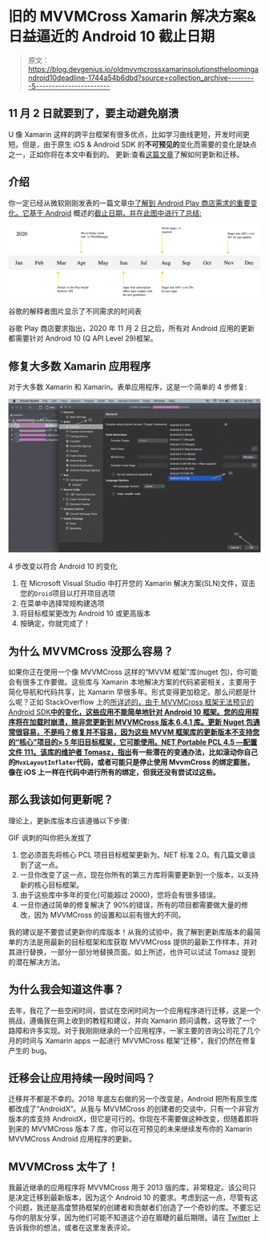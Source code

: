 # 旧的 MVVMCross Xamarin 解决方案&日益逼近的 Android 10 截止日期

> 原文：<https://blog.devgenius.io/oldmvvmcrossxamarinsolutionstheloomingandroid10deadline-1744a54b6dbd?source=collection_archive---------5----------------------->

## 11 月 2 日就要到了，要主动避免崩溃

U 像 Xamarin 这样的跨平台框架有很多优点，比如学习曲线更短，开发时间更短。但是，由于原生 iOS & Android SDK 的**不可预见的**变化而需要的变化是缺点之一，正如你将在本文中看到的。
更新:查看[这篇文章](https://prototypemakers.medium.com/migrating-updating-an-old-xamarin-native-mvvmcross-project-c2ddd90282b6)了解如何更新和迁移。

## 介绍

你一定已经从微软刚刚发表的一篇文章[中了解到 Android Play 商店需求的重要变化。它基于 Android](https://devblogs.microsoft.com/xamarin/android-10-requirements) 概述的[截止日期，并在此图中进行了总结:](https://developer.android.com/distribute/play-policies)

![](img/6799b6d9435531186eb52fc3778d2466.png)

谷歌的解释者图片显示了不同需求的时间表

谷歌 Play 商店要求指出，2020 年 11 月 2 日之后，所有对 Android 应用的更新都需要针对 Android 10 (Q API Level 29)框架。

## 修复大多数 Xamarin 应用程序

对于大多数 Xamarin 和 Xamarin。表单应用程序，这是一个简单的 4 步修复:

![](img/a22d92bfda3bf95a73ab7322f3a7aaaa.png)

4 步改变以符合 Android 10 的变化

1.  在 Microsoft Visual Studio 中打开您的 Xamarin 解决方案(SLN)文件，双击您的`Droid`项目以打开项目选项
2.  在菜单中选择常规构建选项
3.  将目标框架更改为 Android 10 或更高版本
4.  按确定，你就完成了！

## 为什么 MVVMCross 没那么容易？

如果你正在使用一个像 MVVMCross 这样的“MVVM 框架”库(nuget 包)，你可能会有很多工作要做。这些库与 Xamarin 本地解决方案的代码紧密相关，主要用于简化导航和代码共享，比 Xamarin 早很多年。形式变得更加稳定。那么问题是什么呢？正如 StackOverflow 上的[所详述的，由于 MVVMCross 框架无法预见的 Android SDK**中的变化，这些应用不能简单地针对 Android 10 框架。您的应用程序将在加载时崩溃，除非您更新到 MVVMCross 版本 6.4.1 库。更新 Nuget 包通常很容易，不是吗？修复并不容易，因为这些 MVVM 框架库的更新版本不支持您的“核心”项目的> 5 年旧目标框架，它可能使用。NET Portable PCL 4.5 —配置文件 111。该库的维护者 Tomasz，**](https://stackoverflow.com/questions/59078153/mvvmcross-android-10-0-q-mainactivity-exception-crash-on-setcontentview)**[指出](https://twitter.com/Cheesebaron/status/1280521246535561223)有一些潜在的变通办法，比如滚动你自己的`MvxLayoutInflater`代码，或者可能只是停止使用 MvvmCross 的绑定膨胀，像在 iOS 上一样在代码中进行所有的绑定，但我还没有尝试过这些。**

## 那么我该如何更新呢？

理论上，更新库版本应该遵循以下步骤:

GIF 讽刺的叫你把头发拔了

1.  您必须首先将核心 PCL 项目目标框架更新为。NET 标准 2.0。有几篇文章谈到了这一点。
2.  一旦你改变了这一点，现在你所有的第三方库将需要更新到一个版本，以支持新的核心目标框架。
3.  由于这些库中多年的变化(可能超过 2000)，您将会有很多错误。
4.  一旦你通过简单的修复解决了 90%的错误，所有的项目都需要做大量的修改，因为 MVVMCross 的设置和以前有很大的不同。

我的建议是不要尝试更新你的库版本！从我的试验中，我了解到更新库版本的最简单的方法是用最新的目标框架和库获取 MVVMCross 提供的最新工作样本，并对其进行替换，一部分一部分地替换页面。如上所述，也许可以试试 Tomasz 提到的潜在解决方法。

## 为什么我会知道这件事？

去年，我花了一些空闲时间，尝试在空闲时间为一个应用程序进行迁移，这是一个挑战，遵循我在网上收到的教程和建议，并向 Xamarin 顾问请教，这导致了一个路障和许多实现。对于我刚刚继承的一个应用程序，一家主要的咨询公司花了几个月的时间与 Xamarin apps 一起进行 MVVMCross 框架“迁移”，我们仍然在修复产生的 bug。

## 迁移会让应用持续一段时间吗？

迁移并不都是不幸的。2018 年底左右做的另一个改变是，Android 把所有原生库都改成了“AndroidX”。从我与 MVVMCross 的创建者的交谈中，只有一个非官方版本的库支持 AndroidX，但它是可行的。你现在不需要做这种改变，但随着即将到来的 MVVMCross 版本 7 库，你可以在可预见的未来继续发布你的 Xamarin MVVMCross Android 应用程序的更新。

## MVVMCross 太牛了！

我最近继承的应用程序将 MVVMCross 用于 2013 版的库，非常稳定。该公司只是决定迁移到最新版本，因为这个 Android 10 的要求。考虑到这一点，尽管有这个问题，我还是高度赞扬框架的创建者和贡献者们创造了一个奇妙的库。不要忘记与你的朋友分享，因为他们可能不知道这个迫在眉睫的最后期限。请在 [Twitter](https://twitter.com/Saamerm) 上告诉我你的想法，或者在这里发表评论。